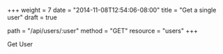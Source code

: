 +++
weight = 7
date = "2014-11-08T12:54:06-08:00"
title = "Get a single user"
draft = true

path = "/api/users/:user"
method = "GET"
resource = "users"
+++

Get User
